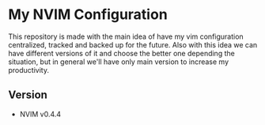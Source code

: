 # My NVIM Configuration
This repository is made with the main idea of have my vim configuration centralized, tracked and backed up for the future. Also with this idea we can have different versions of it and choose the better one depending the situation, but in general we'll have only main version to increase my productivity.

## Version
- NVIM v0.4.4

